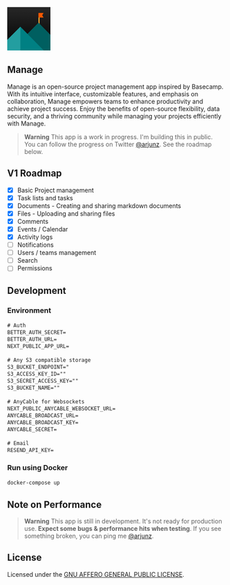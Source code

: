 <img width="100" src="https://github.com/techulus/manage/blob/main/public/images/logo.png?raw=true" />

## Manage

Manage is an open-source project management app inspired by Basecamp. With its intuitive interface, customizable features, and emphasis on collaboration, Manage empowers teams to enhance productivity and achieve project success. Enjoy the benefits of open-source flexibility, data security, and a thriving community while managing your projects efficiently with Manage.

> **Warning**
> This app is a work in progress. I'm building this in public. You can follow the progress on Twitter [@arjunz](https://twitter.com/arjunz).
> See the roadmap below.

## V1 Roadmap

- [x] Basic Project management
- [x] Task lists and tasks
- [x] Documents - Creating and sharing markdown documents
- [x] Files - Uploading and sharing files
- [x] Comments
- [x] Events / Calendar
- [x] Activity logs
- [ ] Notifications
- [ ] Users / teams management
- [ ] Search
- [ ] Permissions

## Development

### Environment

```
# Auth
BETTER_AUTH_SECRET=
BETTER_AUTH_URL=
NEXT_PUBLIC_APP_URL=

# Any S3 compatible storage
S3_BUCKET_ENDPOINT="
S3_ACCESS_KEY_ID=""
S3_SECRET_ACCESS_KEY=""
S3_BUCKET_NAME=""

# AnyCable for Websockets
NEXT_PUBLIC_ANYCABLE_WEBSOCKET_URL=
ANYCABLE_BROADCAST_URL=
ANYCABLE_BROADCAST_KEY=
ANYCABLE_SECRET=

# Email
RESEND_API_KEY=
```

### Run using Docker

```bash
docker-compose up
```

## Note on Performance

> **Warning**
> This app is still in development. It's not ready for production use.
> **Expect some bugs & performance hits when testing**.
> If you see something broken, you can ping me [@arjunz](https://twitter.com/arjunz).

## License

Licensed under the [GNU AFFERO GENERAL PUBLIC LICENSE](https://github.com/techulus/manage/blob/main/LICENSE).
